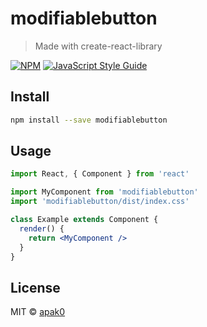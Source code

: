 # modifiablebutton

> Made with create-react-library

[![NPM](https://img.shields.io/npm/v/modifiablebutton.svg)](https://www.npmjs.com/package/modifiablebutton) [![JavaScript Style Guide](https://img.shields.io/badge/code_style-standard-brightgreen.svg)](https://standardjs.com)

## Install

```bash
npm install --save modifiablebutton
```

## Usage

```jsx
import React, { Component } from 'react'

import MyComponent from 'modifiablebutton'
import 'modifiablebutton/dist/index.css'

class Example extends Component {
  render() {
    return <MyComponent />
  }
}
```

## License

MIT © [apak0](https://github.com/apak0)

